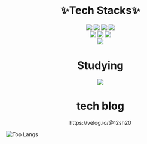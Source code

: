 

<div align="center">
  <h1 align="center">✨Tech Stacks✨</h1>
  <img src="https://img.shields.io/badge/HTML5-E34F26?style=for-the badge&logo=HTML5&logoColor=white">
  <img src="https://img.shields.io/badge/CSS3-1572B6?style=for-the-badge&logo=CSS3&logoColor=white">  
  <img src="https://img.shields.io/badge/javascript-F7DF1E?style=for-the-badge&logo=javascript&logoColor=white">
  <img src="https://img.shields.io/badge/typescript-3178C6?style=for-the-badge&logo=typescript&logoColor=white"><br>
  <img src="https://img.shields.io/badge/react-61DAFB?style=for-the-badge&logo=react&logoColor=white">
  <img src="https://img.shields.io/badge/tailwindcss-06B6D4?style=for-the-badge&logo=tailwindcss&logoColor=white">
  <img src="https://img.shields.io/badge/recoil-3578E5?style=for-the-badge&logo=recoil&logoColor=white"><br>
  <img src="https://img.shields.io/badge/python-3776AB?style=for-the badge&logo=python&logoColor=white"> 
</div>

<h1 align="center">Studying</h1>
<div align="center"><img src="https://img.shields.io/badge/next.js-000000?style=for-the-badge&logo=nextdotjs&logoColor=white"></div>

<h1 align="center">tech blog</h1>
<div align="center">
  https://velog.io/@12sh20
</div>

![Top Langs](https://github-readme-stats.vercel.app/api/top-langs/?username=purple-eye-orange&layout=compact)


